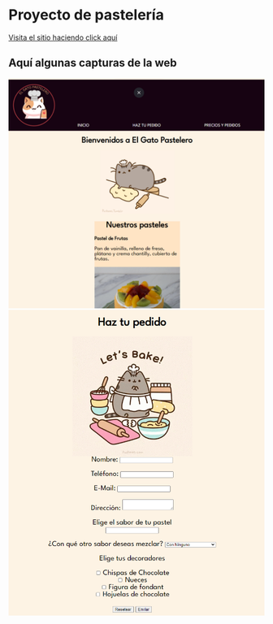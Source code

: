 # Proyecto de pastelería

[Visita el sitio haciendo click aquí](https://running-lumber.000webhostapp.com/)

## Aquí algunas capturas de la web

![Vista del inicio](img/home-menu.png)
![vista del formulario](img/form.png)